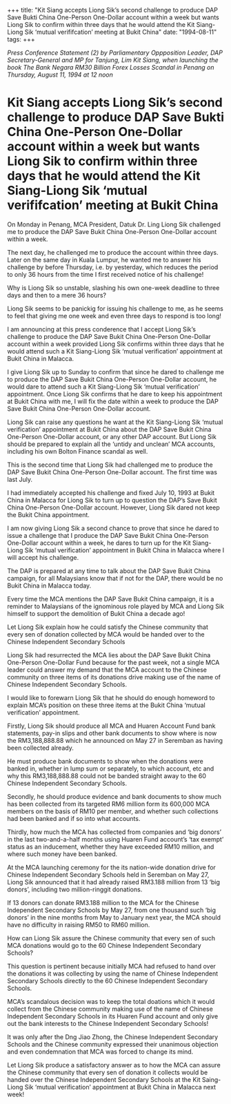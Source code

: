 +++ 
title: "Kit Siang accepts Liong Sik’s second challenge to produce DAP Save Bukti China One-Person One-Dollar account within a week but wants Liong Sik to confirm within three days that he would attend the Kit Siang-Liong Sik ‘mutual verififcation’ meeting at Bukit China"
date: "1994-08-11"
tags:
+++

_Press Conference Statement (2) by Parliamentary Oppposition Leader, DAP Secretary-General and MP for Tanjung, Lim Kit Siang, when launching the book The Bank Negara RM30 Billion Forex Losses Scandal in Penang on Thursday, August 11, 1994 at 12 noon_

# Kit Siang accepts Liong Sik’s second challenge to produce DAP Save Bukti China One-Person One-Dollar account within a week but wants Liong Sik to confirm within three days that he would attend the Kit Siang-Liong Sik ‘mutual verififcation’ meeting at Bukit China

On Monday in Penang, MCA President, Datuk Dr. Ling Liong Sik challenged me to produce the DAP Save Bukit China One-Person One-Dollar account within a week.</u>

The next day, he challenged me to produce the account within three days. Later on the same day in Kuala Lumpur, he wanted me to answer his challenge by before Thursday, i.e. by yesterday, which reduces the period to only 36 hours from the time I first received notice of his challenge!

Why is Liong Sik so unstable, slashing his own one-week deadline to three days and then to a mere 36 hours?

Liong Sik seems to be panickig for issuing his challenge to me, as he seems to feel that giving me one week and even three days to respond is too long!

I am announcing at this press conderence that I accept Liong Sik’s challenge to produce the DAP Save Bukit China One-Person One-Dollar account within a week provided Liong Sik confirms within three days that he would attend such a Kit Siang-Liong Sik ‘mutual verification’ appointment at Bukit China in Malacca.

I give Liong Sik up to Sunday to confirm that since he dared to challenge me to produce the DAP Save Bukit China One-Person One-Dollar account, he would dare to attend such a Kit Siang-Liong Sik ‘mutual verification’ appointment. Once Liong Sik confirms that he dare to keep his appointment at Bukit China with me, I will fix the date within a week to produce the DAP Save Bukit China One-Person One-Dollar account.

Liong Sik can raise any questions he want at the Kit Siang-Liong Sik ‘mutual verification’ appointment at Bukit China about the DAP Save Bukit China One-Person One-Dollar account, or any other DAP account. But Liong Sik should be prepared to explain all the ‘untidy and unclean’ MCA accounts, including his own Bolton Finance scandal as well.

This is the second time that Liong Sik had challenged me to produce the DAP Save Bukit China One-Person One-Dollar account. The first time was last July.

I had immediately accepted his challenge and fixed July 10, 1993 at Bukit China in Malacca for Liong Sik to turn up to question the DAP’s Save Bukit China One-Person One-Dollar account. However, Liong Sik dared not keep the Bukit China appointment.

I am now giving Liong Sik a second chance to prove that since he dared to issue a challenge that I produce the DAP Save Bukit China One-Person One-Dollar account within a week, he dares to turn up for the Kit Siang-Liong Sik ‘mutual verification’ appointment in Bukit China in Malacca where I will accept his challenge.

The DAP is prepared at any time to talk about the DAP Save Bukit China campaign, for all Malaysians know that if not for the DAP, there would be no Bukit China in Malacca today.

Every time the MCA mentions the DAP Save Bukit China campaign, it is a reminder to Malaysians of the ignominous role played by MCA and Liong Sik himself to support the demolition of Bukit China a decade ago!

Let Liong Sik explain how he could satisfy the Chinese community that every sen of donation collected by MCA would be handed over to the Chinese Independent Secondary Schools

Liong Sik had resurrected the MCA lies about the DAP Save Bukit China One-Person One-Dollar Fund because for the past week, not a single MCA leader could answer my demand that the MCA account to the Chinese community on three items of its donations drive making use of the name of Chinese Independent Secondary Schools.

I would like to forewarn Liong Sik that he should do enough homeword to explain MCA’s position on these three items at the Bukit China ‘mutual verification’ appointment.

Firstly, Liong Sik should produce all MCA and Huaren Account Fund bank statements, pay-in slips and other bank documents to show where is now the RM3,188,888.88 which he announced on May 27 in Seremban as having been collected already.

He must produce bank documents to show when the donations were banked in, whether in lump sum or separately, to which account, etc and why this RM3,188,888.88 could not be banded straight away to the 60  Chinese Independent Secondary Schools.

Secondly, he should produce evidence and bank documents to show much has been collected from its targeted RM6 million form its 600,000 MCA members on the basis of RM10 per member, and whether such collections had been banked and if so into what accounts.

Thirdly, how much the MCA has collected from companies and ‘big donors’ in the last two-and-a-half months using Huaren Fund account’s ‘tax exempt’ status as an inducement, whether they have exceeded RM10 million, and where such money have been banked.

At the MCA launching ceremony for the its nation-wide donation drive for Chinese Independent Secondary Schools held in Seremban on May 27, Liong Sik announced that it had already raised RM3.188 million from 13 ‘big donors’, including two million-ringgit donations.

If 13 donors can donate RM3.188 million to the MCA for the Chinese Independent Secondary Schools by May 27, from one thousand such ‘big donors’ in the nine months from May to January next year, the MCA should have no difficulty in raising RM50 to RM60 million.

How can Liong Sik assure the Chinese community that every sen of such MCA donations would go to the 60 Chinese Independent Secondary Schools?

This question is pertinent because initially MCA had refused to hand over the donations it was collecting by using the name of Chinese Independent Secondary Schools directly to the 60 Chinese Independent Secondary Schools.

MCA’s scandalous decision was to keep the total doations which it would collect from the Chinese community making use of the name of Chinese Independent Secondary Schools in its Huaren Fund account and only give out the bank interests to the Chinese Independent Secondary Schools!

It was only after the Dng Jiao Zhong, the Chinese Independent Secondary Schools and the Chinese community expressed their unanimous objection and even condemnation that MCA was forced to change its mind.

Let Liong Sik produce a satisfactory answer as to how the MCA can assure the Chinese community that every sen of donation it collects would be handed over the Chinese Independent Secondary Schools at the Kit Saing-Liong Sik ‘mutual verification’ appointment at Bukit China in Malacca next week!
 
